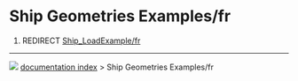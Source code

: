 # Ship Geometries Examples/fr
1.  REDIRECT [Ship_LoadExample/fr](Ship_LoadExample/fr.md)



---
![](images/Button_right.svg) [documentation index](../README.md) > Ship Geometries Examples/fr

